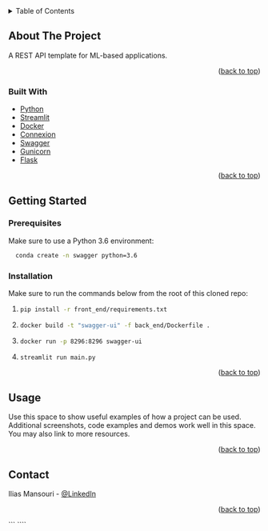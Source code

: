<!-- TABLE OF CONTENTS -->
<details>
  <summary>Table of Contents</summary>
  <ol>
    <li>
      <a href="#about-the-project">About The Project</a>
      <ul>
        <li><a href="#built-with">Built With</a></li>
      </ul>
    </li>
    <li>
      <a href="#getting-started">Getting Started</a>
      <ul>
        <li><a href="#prerequisites">Prerequisites</a></li>
        <li><a href="#installation">Installation</a></li>
      </ul>
    </li>
    <li><a href="#usage">Usage</a></li>
    <li><a href="#contact">Contact</a></li>
  </ol>
</details>

<!-- ABOUT THE PROJECT -->

## About The Project

A REST API template for ML-based applications.

<p align="right">(<a href="#top">back to top</a>)</p>

### Built With

- [Python](https://www.python.org/)
- [Streamlit](https://streamlit.io/)
- [Docker](https://www.docker.com)
- [Connexion](https://github.com/zalando/connexion)
- [Swagger](https://swagger.io/)
- [Gunicorn](https://gunicorn.org/)
- [Flask](https://flask.palletsprojects.com/en/2.0.x/)

<p align="right">(<a href="#top">back to top</a>)</p>

<!-- GETTING STARTED -->

## Getting Started

### Prerequisites

Make sure to use a Python 3.6 environment:

```sh
  conda create -n swagger python=3.6
```

### Installation

Make sure to run the commands below from the root of this cloned repo:

1. ```sh
   pip install -r front_end/requirements.txt
   ```

2. ```sh
   docker build -t "swagger-ui" -f back_end/Dockerfile .
   ```

3. ```sh
   docker run -p 8296:8296 swagger-ui
   ```

4. ```sh
   streamlit run main.py
   ```

<p align="right">(<a href="#top">back to top</a>)</p>

<!-- USAGE EXAMPLES -->

## Usage

Use this space to show useful examples of how a project can be used. Additional screenshots, code examples and demos work well in this space. You may also link to more resources.

<p align="right">(<a href="#top">back to top</a>)</p>

<!-- CONTACT -->

## Contact

Ilias Mansouri - [@LinkedIn](https://www.linkedin.com/in/ilias-mansouri/)

<p align="right">(<a href="#top">back to top</a>)</p>
```
````
